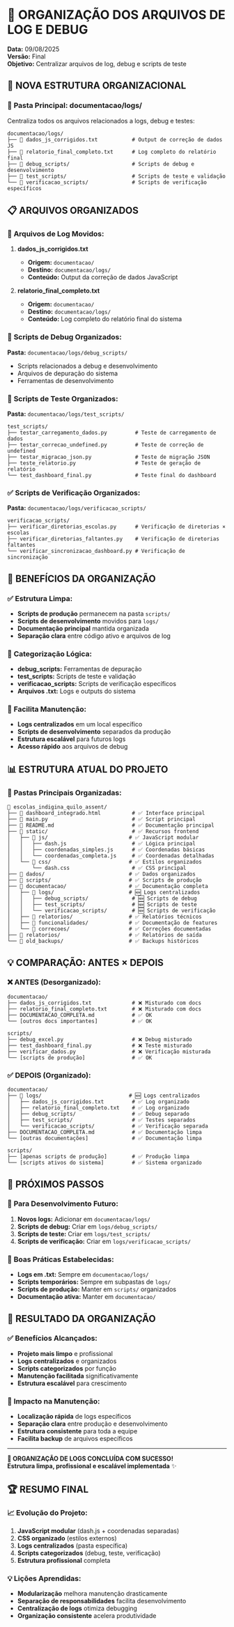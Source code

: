 # 📁 ORGANIZAÇÃO DOS ARQUIVOS DE LOG E DEBUG
**Data:** 09/08/2025  
**Versão:** Final  
**Objetivo:** Centralizar arquivos de log, debug e scripts de teste

## 🎯 **NOVA ESTRUTURA ORGANIZACIONAL**

### 📂 **Pasta Principal: documentacao/logs/**
Centraliza todos os arquivos relacionados a logs, debug e testes:

```
documentacao/logs/
├── 📄 dados_js_corrigidos.txt           # Output de correção de dados JS
├── 📄 relatorio_final_completo.txt      # Log completo do relatório final
├── 📁 debug_scripts/                    # Scripts de debug e desenvolvimento
├── 📁 test_scripts/                     # Scripts de teste e validação
└── 📁 verificacao_scripts/              # Scripts de verificação específicos
```

## 📋 **ARQUIVOS ORGANIZADOS**

### 📄 **Arquivos de Log Movidos:**
1. **dados_js_corrigidos.txt**
   - **Origem:** `documentacao/`
   - **Destino:** `documentacao/logs/`
   - **Conteúdo:** Output da correção de dados JavaScript

2. **relatorio_final_completo.txt**
   - **Origem:** `documentacao/`
   - **Destino:** `documentacao/logs/`
   - **Conteúdo:** Log completo do relatório final do sistema

### 🔧 **Scripts de Debug Organizados:**
**Pasta:** `documentacao/logs/debug_scripts/`
- Scripts relacionados a debug e desenvolvimento
- Arquivos de depuração do sistema
- Ferramentas de desenvolvimento

### 🧪 **Scripts de Teste Organizados:**
**Pasta:** `documentacao/logs/test_scripts/`
```
test_scripts/
├── testar_carregamento_dados.py         # Teste de carregamento de dados
├── testar_correcao_undefined.py         # Teste de correção de undefined
├── testar_migracao_json.py              # Teste de migração JSON
├── teste_relatorio.py                   # Teste de geração de relatório
└── test_dashboard_final.py              # Teste final do dashboard
```

### ✅ **Scripts de Verificação Organizados:**
**Pasta:** `documentacao/logs/verificacao_scripts/`
```
verificacao_scripts/
├── verificar_diretorias_escolas.py      # Verificação de diretorias × escolas
├── verificar_diretorias_faltantes.py    # Verificação de diretorias faltantes
└── verificar_sincronizacao_dashboard.py # Verificação de sincronização
```

## 🌟 **BENEFÍCIOS DA ORGANIZAÇÃO**

### ✅ **Estrutura Limpa:**
- **Scripts de produção** permanecem na pasta `scripts/`
- **Scripts de desenvolvimento** movidos para `logs/`
- **Documentação principal** mantida organizada
- **Separação clara** entre código ativo e arquivos de log

### 📁 **Categorização Lógica:**
- **debug_scripts:** Ferramentas de depuração
- **test_scripts:** Scripts de teste e validação
- **verificacao_scripts:** Scripts de verificação específicos
- **Arquivos .txt:** Logs e outputs do sistema

### 🎯 **Facilita Manutenção:**
- **Logs centralizados** em um local específico
- **Scripts de desenvolvimento** separados da produção
- **Estrutura escalável** para futuros logs
- **Acesso rápido** aos arquivos de debug

## 📊 **ESTRUTURA ATUAL DO PROJETO**

### 🌟 **Pastas Principais Organizadas:**
```
📁 escolas_indigina_quilo_assent/
├── 📄 dashboard_integrado.html          # ✅ Interface principal
├── 📄 main.py                           # ✅ Script principal
├── 📄 README.md                         # ✅ Documentação principal
├── 📁 static/                           # ✅ Recursos frontend
│   ├── 📁 js/                          # ✅ JavaScript modular
│   │   ├── dash.js                     # ✅ Lógica principal
│   │   ├── coordenadas_simples.js      # ✅ Coordenadas básicas
│   │   └── coordenadas_completa.js     # ✅ Coordenadas detalhadas
│   └── 📁 css/                         # ✅ Estilos organizados
│       └── dash.css                    # ✅ CSS principal
├── 📁 dados/                           # ✅ Dados organizados
├── 📁 scripts/                         # ✅ Scripts de produção
├── 📁 documentacao/                    # ✅ Documentação completa
│   ├── 📁 logs/                        # 🆕 Logs centralizados
│   │   ├── debug_scripts/              # 🆕 Scripts de debug
│   │   ├── test_scripts/               # 🆕 Scripts de teste
│   │   └── verificacao_scripts/        # 🆕 Scripts de verificação
│   ├── 📁 relatorios/                  # ✅ Relatórios técnicos
│   ├── 📁 funcionalidades/             # ✅ Documentação de features
│   └── 📁 correcoes/                   # ✅ Correções documentadas
├── 📁 relatorios/                      # ✅ Relatórios de saída
└── 📁 old_backups/                     # ✅ Backups históricos
```

## 💡 **COMPARAÇÃO: ANTES × DEPOIS**

### ❌ **ANTES (Desorganizado):**
```
documentacao/
├── dados_js_corrigidos.txt             # ❌ Misturado com docs
├── relatorio_final_completo.txt        # ❌ Misturado com docs
├── DOCUMENTACAO_COMPLETA.md            # ✅ OK
└── [outros docs importantes]           # ✅ OK

scripts/
├── debug_excel.py                      # ❌ Debug misturado
├── test_dashboard_final.py             # ❌ Teste misturado
├── verificar_dados.py                  # ❌ Verificação misturada
└── [scripts de produção]               # ✅ OK
```

### ✅ **DEPOIS (Organizado):**
```
documentacao/
├── 📁 logs/                            # 🆕 Logs centralizados
│   ├── dados_js_corrigidos.txt         # ✅ Log organizado
│   ├── relatorio_final_completo.txt    # ✅ Log organizado
│   ├── debug_scripts/                  # ✅ Debug separado
│   ├── test_scripts/                   # ✅ Testes separados
│   └── verificacao_scripts/            # ✅ Verificação separada
├── DOCUMENTACAO_COMPLETA.md            # ✅ Documentação limpa
└── [outras documentações]              # ✅ Documentação limpa

scripts/
├── [apenas scripts de produção]        # ✅ Produção limpa
└── [scripts ativos do sistema]         # ✅ Sistema organizado
```

## 🔄 **PRÓXIMOS PASSOS**

### 📝 **Para Desenvolvimento Futuro:**
1. **Novos logs:** Adicionar em `documentacao/logs/`
2. **Scripts de debug:** Criar em `logs/debug_scripts/`
3. **Scripts de teste:** Criar em `logs/test_scripts/`
4. **Scripts de verificação:** Criar em `logs/verificacao_scripts/`

### 🎯 **Boas Práticas Estabelecidas:**
- **Logs em .txt:** Sempre em `documentacao/logs/`
- **Scripts temporários:** Sempre em subpastas de `logs/`
- **Scripts de produção:** Manter em `scripts/` organizados
- **Documentação ativa:** Manter em `documentacao/`

## 🌟 **RESULTADO DA ORGANIZAÇÃO**

### ✅ **Benefícios Alcançados:**
- **Projeto mais limpo** e profissional
- **Logs centralizados** e organizados
- **Scripts categorizados** por função
- **Manutenção facilitada** significativamente
- **Estrutura escalável** para crescimento

### 🎯 **Impacto na Manutenção:**
- **Localização rápida** de logs específicos
- **Separação clara** entre produção e desenvolvimento
- **Estrutura consistente** para toda a equipe
- **Facilita backup** de arquivos específicos

---
**🎉 ORGANIZAÇÃO DE LOGS CONCLUÍDA COM SUCESSO!**  
**Estrutura limpa, profissional e escalável implementada** ✨

## 🏆 **RESUMO FINAL**

### 📈 **Evolução do Projeto:**
1. **JavaScript modular** (dash.js + coordenadas separadas)
2. **CSS organizado** (estilos externos)
3. **Logs centralizados** (pasta específica)
4. **Scripts categorizados** (debug, teste, verificação)
5. **Estrutura profissional** completa

### 💡 **Lições Aprendidas:**
- **Modularização** melhora manutenção drasticamente
- **Separação de responsabilidades** facilita desenvolvimento
- **Centralização de logs** otimiza debugging
- **Organização consistente** acelera produtividade
